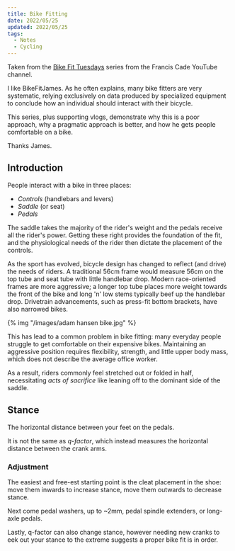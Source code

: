 ```yaml
---
title: Bike Fitting
date: 2022/05/25
updated: 2022/05/25
tags:
  - Notes
  - Cycling
---
```


Taken from the
[Bike Fit Tuesdays](https://www.youtube.com/watch?v=RNLQY6gBZsg&list=PLMZ241fyVfiv3eAJ4UYkzeb2JltpLSlzs)
series from the Francis Cade YouTube channel.

<!-- more -->

I like BikeFitJames. As he often explains, many bike fitters are very
systematic, relying exclusively on data produced by specialized equipment to
conclude how an individual should interact with their bicycle.

This series, plus supporting vlogs, demonstrate why this is a poor approach, why
a pragmatic approach is better, and how he gets people comfortable on a bike.

Thanks James.

<!-- TODO rename -->

## Introduction

People interact with a bike in three places:

- _Controls_ (handlebars and levers)
- _Saddle_ (or seat)
- _Pedals_

The saddle takes the majority of the rider's weight and the pedals receive all
the rider's power. Getting these right provides the foundation of the fit, and
the physiological needs of the rider then dictate the placement of the controls.

As the sport has evolved, bicycle design has changed to reflect (and drive) the
needs of riders. A traditional 56cm frame would measure 56cm on the top tube and
seat tube with little handlebar drop. Modern race-oriented frames are more
aggressive; a longer top tube places more weight towards the front of the bike
and long 'n' low stems typically beef up the handlebar drop. Drivetrain
advancements, such as press-fit bottom brackets, have also narrowed bikes.

<!-- TODO work out captioning -->

{% img "/images/adam hansen bike.jpg" %}

This has lead to a common problem in bike fitting: many everyday people struggle
to get comfortable on their expensive bikes. Maintaining an aggressive position
requires flexibility, strength, and little upper body mass, which does not
describe the average office worker.

As a result, riders commonly feel stretched out or folded in half, necessitating
_acts of sacrifice_ like leaning off to the dominant side of the saddle.

## Stance

The horizontal distance between your feet on the pedals.

It is not the same as _q-factor_, which instead measures the horizontal distance
between the crank arms.

### Adjustment

The easiest and free-est starting point is the cleat placement in the shoe: move
them inwards to increase stance, move them outwards to decrease stance.

Next come pedal washers, up to ~2mm, pedal spindle extenders, or long-axle
pedals.

Lastly, q-factor can also change stance, however needing new cranks to eek out
your stance to the extreme suggests a proper bike fit is in order.
